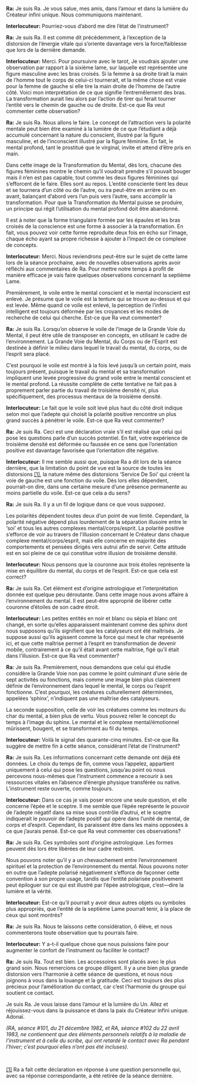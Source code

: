 <p><strong>Ra:</strong> Je suis Ra. Je vous salue, mes amis, dans l’amour et dans la lumière du Créateur infini unique. Nous communiquons maintenant.</p>
<p><strong>Interlocuteur:</strong> Pourriez-vous d’abord me dire l’état de l’instrument?</p>
<p><strong>Ra:</strong> Je suis Ra. Il est comme dit précédemment, à l’exception de la distorsion de l’énergie vitale qui s’oriente davantage vers la force/faiblesse que lors de la dernière demande.</p>
<p><strong>Interlocuteur:</strong> Merci. Pour poursuivre avec le tarot, Je voudrais ajouter une observation par rapport à la sixième lame, sur laquelle est représentée une figure masculine avec les bras croisés. Si la femme à sa droite tirait la main de l’homme tout le corps de celui-ci tournerait, et la même chose est vraie pour la femme de gauche si elle tire la main droite de l’homme de l’autre côté. Voici mon interprétation de ce que signifie l’entremêlement des bras. La transformation aurait lieu alors par l’action de tirer qui ferait tourner l’entité vers le chemin de gauche ou de droite. Est-ce que Ra veut commenter cette observation?</p>
<p><strong>Ra:</strong> Je suis Ra. Nous allons le faire. Le concept de l’attraction vers la polarité mentale peut bien être examiné à la lumière de ce que l’étudiant a déjà accumulé concernant la nature du conscient, illustré par la figure masculine, et de l’inconscient illustré par la figure féminine. En fait, le mental profond, tant le prostitué que le virginal, invite et attend d’être pris en main.</p>
<p>Dans cette image de la Transformation du Mental, dès lors, chacune des figures féminines montre le chemin qu’il voudrait prendre s’il pouvait bouger mais il n’en est pas capable, tout comme les deux figures féminines qui s’efforcent de le faire. Elles sont au repos. L’entité consciente tient les deux et se tournera d’un côté ou de l’autre, ou ira peut-être en arrière ou en avant, balançant d’abord vers l’un puis vers l’autre, sans accomplir la transformation. Pour que la Transformation du Mental puisse se produire, un principe qui régit l’utilisation du mental profond doit être abandonné.</p>
<p>Il est à noter que la forme triangulaire formée par les épaules et les bras croisés de la conscience est une forme à associer à la transformation. En fait, vous pouvez voir cette forme reproduite deux fois en écho sur l’image, chaque écho ayant sa propre richesse à ajouter à l’impact de ce complexe de concepts.</p>
<p><strong>Interlocuteur:</strong> Merci. Nous reviendrons peut-être sur le sujet de cette lame lors de la séance prochaine, avec de nouvelles observations après avoir réfléchi aux commentaires de Ra. Pour mettre notre temps à profit de manière efficace je vais faire quelques observations concernant la septième Lame.</p>
<p>Premièrement, le voile entre le mental conscient et le mental inconscient est enlevé. Je présume que le voile est la tenture qui se trouve au-dessus et qui est levée. Même quand ce voile est enlevé, la perception de l’infini intelligent est toujours déformée par les croyances et les modes de recherche de celui qui cherche. Est-ce que Ra veut commenter?</p>
<p><strong>Ra:</strong> Je suis Ra. Lorsqu’on observe le voile de l’image de la Grande Voie du Mental, il peut être utile de transposer en concepts, en utilisant le cadre de l’environnement. La Grande Voie du Mental, du Corps ou de l’Esprit est destinée à définir le milieu dans lequel le travail du mental, du corps, ou de l’esprit sera placé.</p>
<p>C’est pourquoi le voile est montré à la fois levé jusqu’à un certain point, mais toujours présent, puisque le travail du mental et sa transformation impliquent une levée progressive du grand voile entre le mental conscient et le mental profond. La réussite complète de cette tentative ne fait pas à proprement parler partie du travail de troisième densité ni, plus spécifiquement, des processus mentaux de la troisième densité.</p>
<p><strong>Interlocuteur:</strong> Le fait que le voile soit levé plus haut du côté droit indique selon moi que l’adepte qui choisit la polarité positive rencontre un plus grand succès à pénétrer le voile. Est-ce que Ra veut commenter?</p>
<p><strong>Ra:</strong> Je suis Ra. Ceci est une déclaration vraie s’il est réalisé que celui qui pose les questions parle d’un succès potentiel. En fait, votre expérience de troisième densité est déformée ou faussée en ce sens que l’orientation positive est davantage favorisée que l’orientation dite négative.</p>
<p><strong>Interlocuteur:</strong> Il me semble aussi que, puisque Ra a dit lors de la séance dernière, que la limitation du point de vue est la source de toutes les distorsions <a id="_ftnref1" href="#_ftn1" name="_ftnref1">[1]</a>, la nature même des distorsions ‘Service De Soi’ qui créent la voie de gauche est une fonction du voile. Dès lors elles dépendent, pourrait-on dire, dans une certaine mesure d’une présence permanente au moins partielle du voile. Est-ce que cela a du sens?</p>
<p><strong>Ra:</strong> Je suis Ra. Il y a un fil de logique dans ce que vous supposez.</p>
<p>Les polarités dépendent toutes deux d’un point de vue limité. Cependant, la polarité négative dépend plus lourdement de la séparation illusoire entre le ‘soi’ et tous les autres complexes mental/corps/esprit. La polarité positive s’efforce de voir au travers de l’illusion concernant le Créateur dans chaque complexe mental/corps/esprit, mais elle concerne en majorité des comportements et pensées dirigés vers autrui afin de servir. Cette attitude est en soi pleine de ce qui constitue votre illusion de troisième densité.</p>
<p><strong>Interlocuteur:</strong> Nous pensons que la couronne aux trois étoiles représente la mise en équilibre du mental, du corps et de l’esprit. Est-ce que cela est correct?</p>
<p><strong>Ra:</strong> Je suis Ra. Cet élément est d’origine astrologique et l’interprétation donnée est quelque peu déroutante. Dans cette image nous avons affaire à l’environnement du mental. Il est peut-être approprié de libérer cette couronne d’étoiles de son cadre étroit.</p>
<p><strong>Interlocuteur:</strong> Les petites entités en noir et blanc ou sépia et blanc ont changé, en sorte qu’elles apparaissent maintenant comme des sphinx dont nous supposons qu’ils signifient que les catalyseurs ont été maîtrisés. Je suppose aussi qu’ils agissent comme la force qui meut le char représenté ici, et que cette maîtrise permet à l’esprit en transformation de devenir mobile, contrairement à ce qu’il était avant cette maîtrise, figé qu’il était dans l’illusion. Est-ce que Ra veut commenter?</p>
<p><strong>Ra:</strong> Je suis Ra. Premièrement, nous demandons que celui qui étudie considère la Grande Voie non pas comme le point culminant d’une série de sept activités ou fonctions, mais comme une image bien plus clairement définie de l’environnement dans lequel le mental, le corps ou l’esprit fonctionne. C’est pourquoi, les créatures culturellement déterminées, appelées ‘sphinx’, n’indiquent pas une maîtrise des catalyseurs.</p>
<p>La seconde supposition, celle de voir les créatures comme les moteurs du char du mental, a bien plus de vertu. Vous pouvez relier le concept du temps à l’image du sphinx. Le mental et le complexe mental/émotionnel mûrissent, bougent, et se transforment au fil du temps.</p>
<p><strong>Interlocuteur:</strong> Voilà le signal des quarante-cinq minutes. Est-ce que Ra suggère de mettre fin à cette séance, considérant l’état de l’instrument?</p>
<p><strong>Ra:</strong> Je suis Ra. Les informations concernant cette demande ont déjà été données. Le choix du temps de fin, comme vous l’appelez, appartient uniquement à celui qui pose les questions, jusqu’au point où nous percevons nous-mêmes que l’instrument commence a recourir à ses ressources vitales en l’absence d’énergie physique transférée ou native. L’instrument reste ouverte, comme toujours.</p>
<p><strong>Interlocuteur:</strong> Dans ce cas je vais poser encore une seule question, et elle concerne l’épée et le sceptre. Il me semble que l’épée représente le pouvoir de l’adepte négatif dans sa mise sous contrôle d’autrui, et le sceptre indiquerait le pouvoir de l’adepte positif qui opère dans l’unité de mental, de corps et d’esprit. Cependant, ils paraissent être dans les mains opposées à ce que j’aurais pensé. Est-ce que Ra veut commenter ces observations?</p>
<p><strong>Ra:</strong> Je suis Ra. Ces symboles sont d’origine astrologique. Les formes peuvent dès lors être libérées de leur cadre restreint.</p>
<p>Nous pouvons noter qu’il y a un chevauchement entre l’environnement spirituel et la protection de l’environnement du mental. Nous pouvons noter en outre que l’adepte polarisé négativement s’efforce de façonner cette convention à son propre usage, tandis que l’entité polarisée positivement peut épiloguer sur ce qui est illustré par l’épée astrologique, c’est—dire la lumière et la vérité.</p>
<p><strong>Interlocuteur:</strong> Est-ce qu’il pourrait y avoir deux autres objets ou symboles plus appropriés, que l’entité de la septième Lame pourrait tenir, à la place de ceux qui sont montrés?</p>
<p><strong>Ra:</strong> Je suis Ra. Nous te laissons cette considération, ô élève, et nous commenterons toute observation que tu pourrais faire.</p>
<p><strong>Interlocuteur:</strong> Y a-t-il quelque chose que nous puissions faire pour augmenter le confort de l’instrument ou faciliter le contact?</p>
<p><strong>Ra:</strong> Je suis Ra. Tout est bien. Les accessoires sont placés avec le plus grand soin. Nous remercions ce groupe diligent. Il y a une bien plus grande distorsion vers l’harmonie à cette séance de questions, et nous nous joignons à vous dans la louange et la gratitude. Ceci est toujours des plus précieux pour l’amélioration du contact, car c’est l’harmonie du groupe qui soutient ce contact.</p>
<p>Je suis Ra. Je vous laisse dans l’amour et la lumière du Un. Allez et réjouissez-vous dans la puissance et dans la paix du Créateur infini unique. Adonaï.</p>
<p><em>(RA, séance #101, du 21 décembre 1982, et RA, séance #102 du 22 avril 1983, ne contiennent que des éléments personnels relatifs à la maladie de l’instrument et à celle du scribe, qui ont retardé le contact avec Ra pendant l’hiver; c’est pourquoi elles n’ont pas été incluses).</em></p>
<p class="separator-left-33"> </p>
<p class="footnote"><a id="_ftn1" href="#_ftnref1" name="_ftn1">[1]</a> Ra a fait cette déclaration en réponse à une question personnelle qui, avec sa réponse correspondante, a été retirée de la séance dernière. </p>